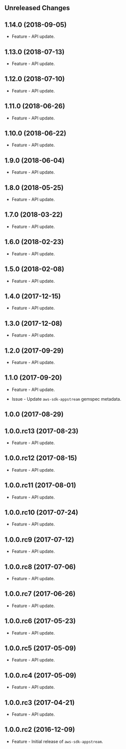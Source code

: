 Unreleased Changes
------------------

1.14.0 (2018-09-05)
------------------

* Feature - API update.

1.13.0 (2018-07-13)
------------------

* Feature - API update.

1.12.0 (2018-07-10)
------------------

* Feature - API update.

1.11.0 (2018-06-26)
------------------

* Feature - API update.

1.10.0 (2018-06-22)
------------------

* Feature - API update.

1.9.0 (2018-06-04)
------------------

* Feature - API update.

1.8.0 (2018-05-25)
------------------

* Feature - API update.

1.7.0 (2018-03-22)
------------------

* Feature - API update.

1.6.0 (2018-02-23)
------------------

* Feature - API update.

1.5.0 (2018-02-08)
------------------

* Feature - API update.

1.4.0 (2017-12-15)
------------------

* Feature - API update.

1.3.0 (2017-12-08)
------------------

* Feature - API update.

1.2.0 (2017-09-29)
------------------

* Feature - API update.

1.1.0 (2017-09-20)
------------------

* Feature - API update.

* Issue - Update `aws-sdk-appstream` gemspec metadata.

1.0.0 (2017-08-29)
------------------

1.0.0.rc13 (2017-08-23)
------------------

* Feature - API update.

1.0.0.rc12 (2017-08-15)
------------------

* Feature - API update.

1.0.0.rc11 (2017-08-01)
------------------

* Feature - API update.

1.0.0.rc10 (2017-07-24)
------------------

* Feature - API update.

1.0.0.rc9 (2017-07-12)
------------------

* Feature - API update.

1.0.0.rc8 (2017-07-06)
------------------

* Feature - API update.

1.0.0.rc7 (2017-06-26)
------------------

* Feature - API update.

1.0.0.rc6 (2017-05-23)
------------------

* Feature - API update.

1.0.0.rc5 (2017-05-09)
------------------

* Feature - API update.

1.0.0.rc4 (2017-05-09)
------------------

* Feature - API update.

1.0.0.rc3 (2017-04-21)
------------------

* Feature - API update.

1.0.0.rc2 (2016-12-09)
------------------

* Feature - Initial release of `aws-sdk-appstream`.

